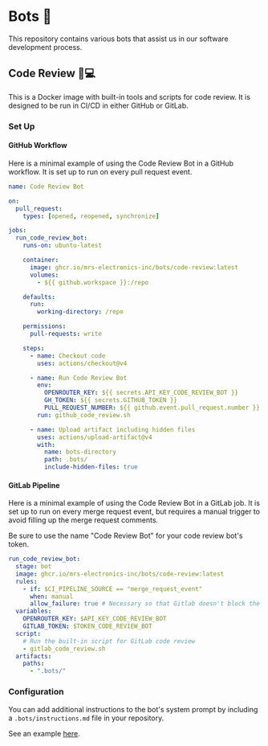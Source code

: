 # Bots 🤖

This repository contains various bots that assist us in our software development process.

## Code Review 🧐💻

This is a Docker image with built-in tools and scripts for code review. It is designed to be run in CI/CD in either GitHub or GitLab.

### Set Up

#### GitHub Workflow

Here is a minimal example of using the Code Review Bot in a GitHub workflow. It is set up to run on every pull request event.

```yaml
name: Code Review Bot

on:
  pull_request:
    types: [opened, reopened, synchronize]

jobs:
  run_code_review_bot:
    runs-on: ubuntu-latest

    container:
      image: ghcr.io/mrs-electronics-inc/bots/code-review:latest
      volumes:
        - ${{ github.workspace }}:/repo

    defaults:
      run:
        working-directory: /repo

    permissions:
      pull-requests: write

    steps:
      - name: Checkout code
        uses: actions/checkout@v4

      - name: Run Code Review Bot
        env:
          OPENROUTER_KEY: ${{ secrets.API_KEY_CODE_REVIEW_BOT }}
          GH_TOKEN: ${{ secrets.GITHUB_TOKEN }}
          PULL_REQUEST_NUMBER: ${{ github.event.pull_request.number }}
        run: github_code_review.sh

      - name: Upload artifact including hidden files
        uses: actions/upload-artifact@v4
        with:
          name: bots-directory
          path: .bots/
          include-hidden-files: true
```

#### GitLab Pipeline

Here is a minimal example of using the Code Review Bot in a GitLab job. It is set up to run on every merge request event, but requires a manual trigger to avoid filling up the merge request comments.

Be sure to use the name "Code Review Bot" for your code review bot's token.

```yaml
run_code_review_bot:
  stage: bot
  image: ghcr.io/mrs-electronics-inc/bots/code-review:latest
  rules:
    - if: $CI_PIPELINE_SOURCE == "merge_request_event"
      when: manual
      allow_failure: true # Necessary so that Gitlab doesn't block the pipeline
  variables:
    OPENROUTER_KEY: $API_KEY_CODE_REVIEW_BOT
    GITLAB_TOKEN: $TOKEN_CODE_REVIEW_BOT
  script:
    # Run the built-in script for GitLab code review
    - gitlab_code_review.sh
  artifacts:
    paths:
      - ".bots/"
```

### Configuration

You can add additional instructions to the bot's system prompt by including a `.bots/instructions.md` file in your repository.

See an example [here](/.bots/instructions.md).
